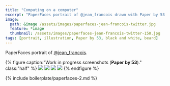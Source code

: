 ```yaml
---
title: "Computing on a computer"
excerpt: "PaperFaces portrait of @jean_francois drawn with Paper by 53 on an iPad."
image: 
  path: &image /assets/images/paperfaces-jean-francois-twitter.jpg 
  feature: *image
  thumbnail: /assets/images/paperfaces-jean-francois-twitter-150.jpg
tags: [portrait, illustration, Paper by 53, black and white, beard]
---
```


PaperFaces portrait of [@jean_francois](http://twitter.com/jean_francois).

{% figure caption:"Work in progress screenshots (**Paper by 53**)." class:"half" %}
[![](/assets/images/paperfaces-jean-francois-process-1-600.jpg)](/assets/images/paperfaces-jean-francois-process-1-lg.jpg)
[![](/assets/images/paperfaces-jean-francois-process-2-600.jpg)](/assets/images/paperfaces-jean-francois-process-2-lg.jpg)
[![](/assets/images/paperfaces-jean-francois-process-3-600.jpg)](/assets/images/paperfaces-jean-francois-process-3-lg.jpg)
[![](/assets/images/paperfaces-jean-francois-process-4-600.jpg)](/assets/images/paperfaces-jean-francois-process-4-lg.jpg)
{% endfigure %}

{% include boilerplate/paperfaces-2.md %}
